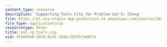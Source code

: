 ```yaml
---
content_type: resource
description: 'Supporting Tools File for Problem Set 5: Chung'
file: https://ol-ocw-studio-app-production.s3.amazonaws.com/courses/16-851-satellite-engineering-fall-2003/3fe083e63b780c311843205fb7ad937e_ps5_cg_tools.zip
file_type: application/zip
resourcetype: Other
title: ps5_cg_tools.zip
uid: 3fe083e6-3b78-0c31-1843-205fb7ad937e
---
```

